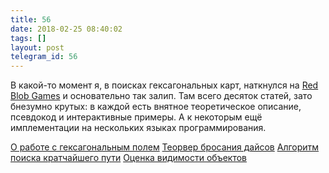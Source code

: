 ```yaml
---
title: 56
date: 2018-02-25 08:40:02
tags: []
layout: post
telegram_id: 56
---
```


В какой-то момент я, в поисках гексагональных карт, наткнулся на [Red Blob Games](https://www.redblobgames.com/) и основательно так залип. Там всего десяток статей, зато бнезумно крутых: в каждой есть внятное теоретическое описание, псевдокод и интерактивные примеры. А к некоторым ещё имплементации на нескольких языках программирования.

[О работе с гексагональным полем](https://www.redblobgames.com/grids/hexagons/)
[Теорвер бросания дайсов](https://www.redblobgames.com/articles/probability/damage-rolls.html)
[Алгоритм поиска кратчайшего пути](https://www.redblobgames.com/pathfinding/a-star/introduction.html)
[Оценка видимости объектов](https://www.redblobgames.com/articles/visibility/)

